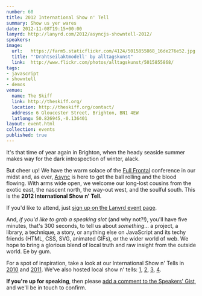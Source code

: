 ```yaml
---
number: 60
title: 2012 International Show n' Tell
summary: Show us yer wares
date: 2012-11-08T19:15+00:00
lanyrd: http://lanyrd.com/2012/asyncjs-showntell-2012/
speakers:
image:
  url:   https://farm5.staticflickr.com/4124/5015855868_16de276e52.jpg
  title: "'Drahtseilaktmodell' by alltagskunst"
  link:  http://www.flickr.com/photos/alltagskunst/5015855868/
tags:
- javascript
- showntell
- demos
venue:
  name: The Skiff
  link: http://theskiff.org/
  location: http://theskiff.org/contact/
  address: 6 Gloucester Street, Brighton, BN1 4EW
  latlong: 50.826945,-0.136401
layout: event.html
collection: events
published: true
---
```


It's that time of year again in Brighton, when the heady seaside summer makes way for the dark introspection of winter, alack.

But cheer up! We have the warm solace of the [Full Frontal][ff] conference in our midst and, as ever, [Async][async] is here to get the ball rolling and the blood flowing. With arms wide open, we welcome our long-lost cousins from the exotic east, the nascent north, the way-out west, and the soulful south. This is the **2012 International Show n' Tell**.

If you'd like to attend, just [sign up on the Lanyrd event page][event-lanyrd].

And, _if you'd like to grab a speaking slot_ (and why not?!), you'll have five minutes, that's 300 seconds, to tell us about _something_… a project, a library, a technique, a story, or anything else on JavaScript and its techy friends (HTML, CSS, SVG, animated GIFs), or the wider world of web. We hope to bring a glorious blend of local truth and raw insight from the outside world. Ee by gum.

For a spot of inspiration, take a look at our International Show n' Tells in [2010][showntell-2010] and [2011][showntell-2011]. We've also hosted local show n' tells: [1][birthday-2], [2][birthday-1], [3][showntell-2], [4][showntell-1].

**If you're up for speaking**, then please <a data-gist href="https://gist.github.com/premasagar/3858064">add a comment to the Speakers' Gist</a>, and we'll be in touch to confirm.

[ff]: http://2012.full-frontal.org
[event-lanyrd]: http://lanyrd.com/2012/asyncjs-showntell-2012/
[async]: http://asyncjs.com
[showntell-1]: http://asyncjs.com/showntell/
[showntell-2]: http://asyncjs.com/showntell2/
[showntell-2010]: http://asyncjs.com/showntell3/
[birthday-1]: http://asyncjs.com/birthday/
[birthday-2]: http://asyncjs.com/birthday2/
[showntell-2011]: http://asyncjs.com/international2011/
